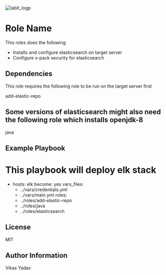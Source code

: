  ![labit_logp](artifacts/images/labit_logo.gif)

Role Name
=========

This roles does the following
 - Installs and configure elasticsearch on target server
 - Configure x-pack security for elasticsearch

Dependencies
------------

This role requires the following role to be run on the target server first

add-elastic-repo

## Some versions of elasticsearch might also need the following role which installs openjdk-8

java

Example Playbook
----------------

# This playbook  will deploy elk stack
- hosts: elk
  become: yes
  vars_files: 
  - ../vars/credentials.yml
  - ../vars/main.yml
  roles:
  - ../roles/add-elastic-repo
  - ../roles/java
  - ../roles/elasticsearch

 


License
-------

MIT

Author Information
------------------

Vikas Yadav
